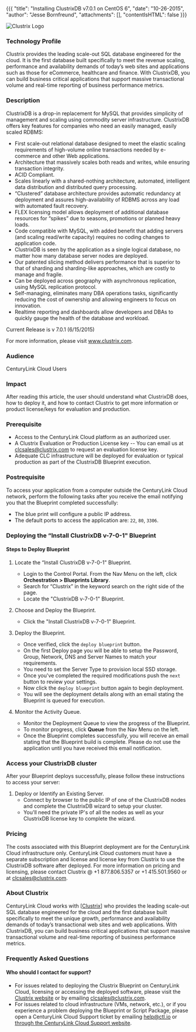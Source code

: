 ﻿{{{
  "title": "Installing ClustrixDB v7.0.1 on CentOS 6",
  "date": "10-26-2015",
  "author": "Jesse Bornfreund",
  "attachments": [],
  "contentIsHTML": false
}}}

![Clustrix Logo](../../images/clustrix_blue.png)

### Technology Profile
Clustrix provides the leading scale-out SQL database engineered for the cloud. It is the first database built specifically to meet the revenue scaling, performance and availability demands of today’s web sites and applications such as those for eCommerce, healthcare and finance. With ClustrixDB, you can build business critical applications that support massive transactional volume and real-time reporting of business performance metrics.


### Description
ClustrixDB is a drop-in replacement for MySQL that provides simplicity of management and scaling using commodity server infrastructure. ClustrixDB offers key features for companies who need an easily managed, easily scaled RDBMS:

* First scale-out relational database designed to meet the elastic scaling requirements of high-volume online transactions needed by e-commerce and other Web applications.
* Architecture that massively scales both reads and writes, while ensuring transaction integrity.
* ACID Compliant.
* Scales linearly with a shared-nothing architecture, automated, intelligent data distribution and distributed query processing.
* “Clustered” database architecture provides automatic redundancy at deployment and assures high-availability of RDBMS across any load with automated fault recovery.
* FLEX licensing model allows deployment of additional database resources for “spikes” due to seasons, promotions or planned heavy loads.
* Code compatible with MySQL, with added benefit that adding servers (and scaling read/write capacity) requires no coding changes to application code.
* ClustrixDB is seen by the application as a single logical database, no matter how many database server nodes are deployed.
* Our patented slicing method delivers performance that is superior to that of sharding and sharding-like approaches, which are costly to manage and fragile.
* Can be deployed across geography with asynchronous replication, using MySQL replication protocol.
* Self-managing, eliminates many DBA operations tasks, significantly reducing the cost of ownership and allowing engineers to focus on innovation.
* Realtime reporting and dashboards allow developers and DBAs to quickly gauge the health of the database and workload.

Current Release is v 7.0.1 (6/15/2015)

For more information, please visit www.clustrix.com.

### Audience
CenturyLink Cloud Users

### Impact
After reading this article, the user should understand what ClustrixDB does, how to deploy it, and how to contact Clustrix to get more information or product license/keys for evaluation and production.

### Prerequisite
* Access to the CenturyLink Cloud platform as an authorized user.
* A Clustrix Evaluation or Production License key -- You can email us at clcsales@clustrix.com to request an evaluation license key.
* Adequate CLC infrastructure will be deployed for evaluation or typical production as part of the ClustrixDB Blueprint execution.

### Postrequisite
To access your application from a computer outside the CenturyLink Cloud network, perform the following tasks after you receive the email notifying you that the Blueprint completed successfully:
* The blue print will configure a public IP address.
* The default ports to access the application are: `22`, `80`, `3306`.

### Deploying the “Install ClustrixDB v-7-0-1" Blueprint

#### Steps to Deploy Blueprint
1. Locate the “Install ClustrixDB v-7-0-1" Blueprint.
   * Login to the Control Portal. From the Nav Menu on the left, click **Orchestration > Blueprints Library**.
   * Search for “Clustrix” in the keyword search on the right side of the page.
   * Locate the "ClustrixDB v-7-0-1" Blueprint.

2. Choose and Deploy the Blueprint.
   * Click the "Install ClustrixDB v-7-0-1" Blueprint.

3. Deploy the Blueprint.
   * Once verified, click the `deploy blueprint` button.
   * On the first Deploy page you will be able to setup the Password, Group, Network, DNS and Server Names to match your requirements.
   * You need to set the Server Type to provision local SSD storage.
   * Once you've completed the required modifications push the `next` button to review your settings.
   * Now click the `deploy blueprint` button again to begin deployment.
   * You will see the deployment details along with an email stating the Blueprint is queued for execution.

4. Monitor the Activity Queue.
   * Monitor the Deployment Queue to view the progress of the Blueprint.
   * To monitor progress, click **Queue** from the Nav Menu on the left.
   * Once the Blueprint completes successfully, you will receive an email stating that the Blueprint build is complete. Please do not use the application until you have received this email notification.

### Access your ClustrixDB cluster
After your Blueprint deploys successfully, please follow these instructions to access your server:

1. Deploy or Identify an Existing Server.
   * Connect by browser to the public IP of one of the ClustrixDB nodes and complete the ClustrixDB wizard to setup your cluster.
   * You'll need the private IP's of all the nodes as well as your ClustrixDB license key to complete the wizard.

### Pricing
The costs associated with this Blueprint deployment are for the CenturyLink Cloud infrastructure only. CenturyLink Cloud customers must have a separate subscription and license and license key from Clustrix to use the ClustrixDB software after deployed. For more information on pricing and licensing, please contact Clustrix @ +1 877.806.5357 or +1 415.501.9560 or at [clcsales@clustrix.com](mailto:clcsales@clustrix.com).

### About Clustrix
CenturyLink Cloud works with [[Clustrix](http://www.clustrix.com)] who provides the leading scale-out SQL database engineered for the cloud and the first database built specifically to meet the unique growth, performance and availability demands of today’s transactional web sites and web applications. With ClustrixDB, you can build business critical applications that support massive transactional volume and real-time reporting of business performance metrics.

### Frequently Asked Questions

#### Who should I contact for support?
* For issues related to deploying the Clustrix Blueprint on CenturyLink Cloud, licensing or accessing the deployed software, please visit the [Clustrix website](http://docs.clustrix.com) or by emailing [clcsales@clustrix.com](mailto:clcsales@clustrix.com).
* For issues related to cloud infrastructure (VMs, network, etc.), or if you experience a problem deploying the Blueprint or Script Package, please open a CenturyLink Cloud Support ticket by emailing [help@ctl.io](mailto:help@ctl.io) or [through the CenturyLink Cloud Support website](https://t3n.zendesk.com/tickets/new).
